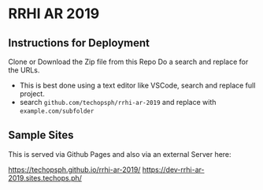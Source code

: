 # RRHI AR 2019

## Instructions for Deployment

Clone or Download the Zip file from this Repo
Do a search and replace for the URLs. 
- This is best done using a text editor like VSCode, search and replace full project.
- search `github.com/techopsph/rrhi-ar-2019` and replace with `example.com/subfolder`

## Sample Sites

This is served via Github Pages and also via an external Server here:

https://techopsph.github.io/rrhi-ar-2019/
https://dev-rrhi-ar-2019.sites.techops.ph/
